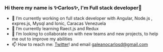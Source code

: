 ### Hi there my name is ✨Carlos✨, I'm Full stack developer👋

- 🔭 I’m currently working on full stack developer with Angular, Node.js , expres.js, Mysql and Ionic, Caracas Venezuela
- 🌱 I’m currently learning Raect.js and Redux 
- 👯 I’m looking to collaborate on with new teams and new projects,  to help me out to improve my abilities
- 📫 How to reach me:  [Twitter][twitter]! and email galeanocarlosd@gmail.com


<!--
**shockiu/shockiu** is a ✨ _special_ ✨ repository because its `README.md` (this file) appears on your GitHub profile.

Here are some ideas to get you started:



- 🤔 I’m looking for help with ...
- 💬 Ask me about ...
- 😄 Pronouns: ...
- ⚡ Fun fact: ...
-->

[twitter]: https://twitter.com/shockiu
